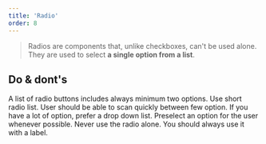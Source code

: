 ```yaml
---
title: 'Radio'
order: 8
---
```


> Radios are components that, unlike checkboxes, can't be used alone. They are used to select **a single option from a list**.

<preview path="src/pages/Components/Radio/previews/intro" nude="true"></preview>

## Do & dont's

<hintitem>
    A list of radio buttons includes always minimum two options.
</hintitem>

<hintitem>
    Use short radio list. User should be able to scan quickly between few option. If you have a lot of option, prefer a drop down list. 
</hintitem>

<hintitem>
    Preselect an option for the user whenever possible. 
</hintitem>

<hintitem dont="true">
    Never use the radio alone. You should always use it with a label.
</hintitem>
